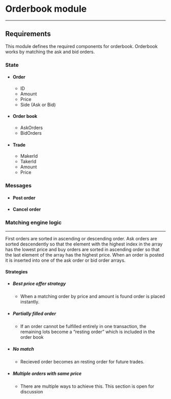 # Orderbook module 
---
## Requirements

This module defines the required components for orderbook. Orderbook works by matching the ask and bid orders. 

### State
- #### Order
  - ID
  - Amount
  - Price
  - Side (Ask or Bid)
- #### Order book
  - AskOrders
  - BidOrders
- #### Trade
  - MakerId
  - TakerId
  - Amount
  - Price

### Messages 
 - #### Post order
 - #### Cancel order

### Matching engine logic
---
First orders are sorted in ascending or descending order. Ask orders are sorted descendently so that the element with the highest index in the array has the lowest price and buy orders are sorted in ascending order so that the last element of the array has the highest price. When an order is posted it is inserted into one of the ask order or bid order arrays.  

#### Strategies
- ##### Best price offer strategy
  - When a matching order by price and amount is found order is placed instantly.
- ##### Partially filled order
  - If an order cannot be fulfilled entirely in one transaction, the remaining lots become a “resting order” which is included in the order book
- ##### No match
  - Recieved order becomes an resting order for future trades.
- ##### Multiple orders with same price
  - There are multiple ways to achieve this. This section is open for discussion